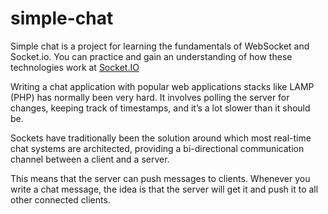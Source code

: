 # simple-chat

Simple chat is a project for learning the fundamentals of WebSocket and Socket.io. You can practice and gain an understanding of how these technologies work at [Socket.IO](https://socket.io/)

Writing a chat application with popular web applications stacks like LAMP (PHP) has normally been very hard. It involves polling the server for changes, keeping track of timestamps, and it’s a lot slower than it should be.

Sockets have traditionally been the solution around which most real-time chat systems are architected, providing a bi-directional communication channel between a client and a server.

This means that the server can push messages to clients. Whenever you write a chat message, the idea is that the server will get it and push it to all other connected clients.
